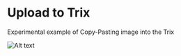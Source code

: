 # Upload to Trix

Experimental example of Copy-Pasting image into the Trix

![Alt text](https://monosnap.com/file/X9Ai8V7kIVCunmQ5tIOQQeOnWj2GPX.png)
